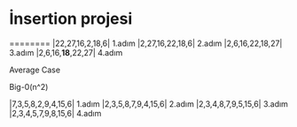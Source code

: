 # İnsertion projesi
========
|22,27,16,2,18,6| 1.adım
|2,27,16,22,18,6| 2.adım
|2,6,16,22,18,27| 3.adım
|2,6,16,**18**,22,27| 4.adım

Average Case

Big-0(n^2)

|7,3,5,8,2,9,4,15,6| 1.adım
|2,3,5,8,7,9,4,15,6| 2.adım
|2,3,4,8,7,9,5,15,6| 3.adım
|2,3,4,5,7,9,8,15,6| 4.adım

